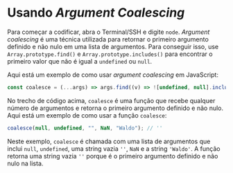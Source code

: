 # Usando _Argument Coalescing_

Para começar a codificar, abra o Terminal/SSH e digite `node`. _Argument coalescing_ é uma técnica utilizada para retornar o primeiro argumento definido e não nulo em uma lista de argumentos. Para conseguir isso, use `Array.prototype.find()` e `Array.prototype.includes()` para encontrar o primeiro valor que não é igual a `undefined` ou `null`.

Aqui está um exemplo de como usar _argument coalescing_ em JavaScript:

```js
const coalesce = (...args) => args.find((v) => ![undefined, null].includes(v));
```

No trecho de código acima, `coalesce` é uma função que recebe qualquer número de argumentos e retorna o primeiro argumento definido e não nulo. Aqui está um exemplo de como usar a função `coalesce`:

```js
coalesce(null, undefined, "", NaN, "Waldo"); // ''
```

Neste exemplo, `coalesce` é chamada com uma lista de argumentos que inclui `null`, `undefined`, uma string vazia `''`, `NaN` e a string `'Waldo'`. A função retorna uma string vazia `''` porque é o primeiro argumento definido e não nulo na lista.
